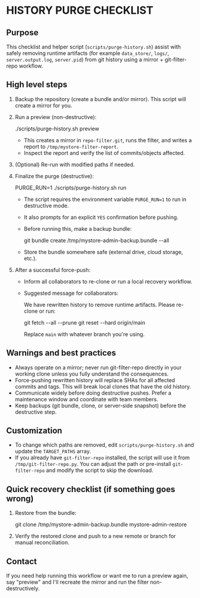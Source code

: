 HISTORY PURGE CHECKLIST
======================

Purpose
-------
This checklist and helper script (`scripts/purge-history.sh`) assist with safely removing runtime artifacts (for example `data_store/`, `logs/`, `server.output.log`, `server.pid`) from git history using a mirror + git-filter-repo workflow.

High level steps
----------------
1. Backup the repository (create a bundle and/or mirror). This script will create a mirror for you.
2. Run a preview (non-destructive):

   ./scripts/purge-history.sh preview

   - This creates a mirror in `repo-filter.git`, runs the filter, and writes a report to `/tmp/mystore-filter-report`.
   - Inspect the report and verify the list of commits/objects affected.

3. (Optional) Re-run with modified paths if needed.

4. Finalize the purge (destructive):

   PURGE_RUN=1 ./scripts/purge-history.sh run

   - The script requires the environment variable `PURGE_RUN=1` to run in destructive mode.
   - It also prompts for an explicit `YES` confirmation before pushing.
   - Before running this, make a backup bundle:

     git bundle create /tmp/mystore-admin-backup.bundle --all

   - Store the bundle somewhere safe (external drive, cloud storage, etc.).

5. After a successful force-push:

   - Inform all collaborators to re-clone or run a local recovery workflow.
   - Suggested message for collaborators:

     We have rewritten history to remove runtime artifacts. Please re-clone or run:

       git fetch --all --prune
       git reset --hard origin/main

     Replace `main` with whatever branch you're using.

Warnings and best practices
---------------------------
- Always operate on a mirror; never run git-filter-repo directly in your working clone unless you fully understand the consequences.
- Force-pushing rewritten history will replace SHAs for all affected commits and tags. This will break local clones that have the old history.
- Communicate widely before doing destructive pushes. Prefer a maintenance window and coordinate with team members.
- Keep backups (git bundle, clone, or server-side snapshot) before the destructive step.

Customization
-------------
- To change which paths are removed, edit `scripts/purge-history.sh` and update the `TARGET_PATHS` array.
- If you already have `git-filter-repo` installed, the script will use it from `/tmp/git-filter-repo.py`. You can adjust the path or pre-install `git-filter-repo` and modify the script to skip the download.

Quick recovery checklist (if something goes wrong)
------------------------------------------------
1. Restore from the bundle:

   git clone /tmp/mystore-admin-backup.bundle mystore-admin-restore

2. Verify the restored clone and push to a new remote or branch for manual reconciliation.

Contact
-------
If you need help running this workflow or want me to run a preview again, say "preview" and I'll recreate the mirror and run the filter non-destructively.
